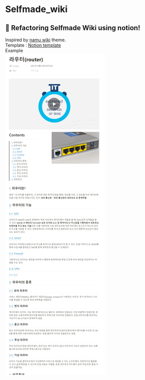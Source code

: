 # Selfmade_wiki
## **🔨 Refactoring Selfmade Wiki using notion!**  
Inspired by [namu wiki](https://namu.wiki/w/%EB%82%98%EB%AC%B4%EC%9C%84%ED%82%A4) theme.  
Template : [Notion template](https://casselkim.notion.site/e2e8ad778f3140cfaa63ceccaa83018c)  
Example  
![image](example.png)
